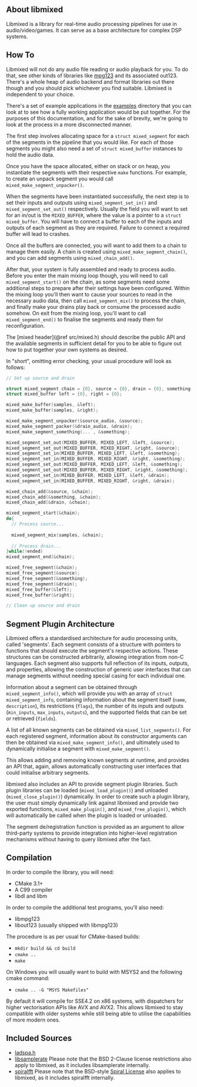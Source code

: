 ## About libmixed
Libmixed is a library for real-time audio processing pipelines for use in audio/video/games. It can serve as a base architecture for complex DSP systems.

## How To
Libmixed will not do any audio file reading or audio playback for you. To do that, see other kinds of libraries like [mpg123](https://www.mpg123.de/) and its associated out123. There's a whole heap of audio backend and format libraries out there though and you should pick whichever you find suitable. Libmixed is independent to your choice.

There's a set of example applications in the [examples](examples/) directory that you can look at to see how a fully working application would be put together. For the purposes of this documentation, and for the sake of brevity, we're going to look at the process in a more disconnected manner.

The first step involves allocating space for a `struct mixed_segment` for each of the segments in the pipeline that you would like. For each of those segments you might also need a set of `struct mixed_buffer` instances to hold the audio data.

Once you have the space allocated, either on stack or on heap, you instantiate the segments with their respective `make` functions. For example, to create an unpack segment you would call `mixed_make_segment_unpacker()`.

When the segments have been instantiated successfully, the next step is to set their inputs and outputs using `mixed_segment_set_in()` and `mixed_segment_set_out()` respectively. Usually the field you will want to set for an in/out is the `MIXED_BUFFER`, where the value is a pointer to a `struct mixed_buffer`. You will have to connect a buffer to each of the inputs and outputs of each segment as they are required. Failure to connect a required buffer will lead to crashes.

Once all the buffers are connected, you will want to add them to a chain to manage them easily. A chain is created using `mixed_make_segment_chain()`, and you can add segments using `mixed_chain_add()`.

After that, your system is fully assembled and ready to process audio. Before you enter the main mixing loop though, you will need to call `mixed_segment_start()` on the chain, as some segments need some additional steps to prepare after their settings have been configured. Within the mixing loop you'll then want to cause your sources to read in the necessary audio data, then call `mixed_segment_mix()` to process the chain, and finally make your drains play back or consume the processed audio somehow. On exit from the mixing loop, you'll want to call `mixed_segment_end()` to finalise the segments and ready them for reconfiguration.

The [mixed header](@ref src/mixed.h) should describe the public API and the available segments in sufficient detail for you to be able to figure out how to put together your own systems as desired.

In "short", omitting error checking, your usual procedure will look as follows:

```C
// Set up source and drain

struct mixed_segment chain = {0}, source = {0}, drain = {0}, something = {0};
struct mixed_buffer left = {0}, right = {0};

mixed_make_buffer(samples, &left);
mixed_make_buffer(samples, &right);

mixed_make_segment_unpacker(&source_audio, &source);
mixed_make_segment_packer(&drain_audio, &drain);
mixed_make_segment_something(... , &something);

mixed_segment_set_out(MIXED_BUFFER, MIXED_LEFT, &left, &source);
mixed_segment_set_out(MIXED_BUFFER, MIXED_RIGHT, &right, &source);
mixed_segment_set_in(MIXED_BUFFER, MIXED_LEFT, &left, &something);
mixed_segment_set_in(MIXED_BUFFER, MIXED_RIGHT, &right, &something);
mixed_segment_set_out(MIXED_BUFFER, MIXED_LEFT, &left, &something);
mixed_segment_set_out(MIXED_BUFFER, MIXED_RIGHT, &right, &something);
mixed_segment_set_in(MIXED_BUFFER, MIXED_LEFT, &left, &drain);
mixed_segment_set_in(MIXED_BUFFER, MIXED_RIGHT, &right, &drain);

mixed_chain_add(&source, &chain);
mixed_chain_add(&something, &chain);
mixed_chain_add(&drain, &chain);

mixed_segment_start(&chain);
do{
  // Process source...
  
  mixed_segment_mix(samples, &chain);
  
  // Process drain...
}while(!ended)
mixed_segment_end(&chain);

mixed_free_segment(&chain);
mixed_free_segment(&source);
mixed_free_segment(&something);
mixed_free_segment(&drain);
mixed_free_buffer(&left);
mixed_free_buffer(&right);

// Clean up source and drain
```

## Segment Plugin Architecture
Libmixed offers a standardised architecture for audio processing units, called 'segments'. Each segment consists of a structure with pointers to functions that should execute the segment's respective actions. These structures can be constructed arbitrarily, allowing integration from non-C languages. Each segment also supports full reflection of its inputs, outputs, and properties, allowing the construction of generic user interfaces that can manage segments without needing special casing for each individual one.

Information about a segment can be obtained through `mixed_segment_info()`, which will provide you with an array of `struct mixed_segment_info`, containing information about the segment itself (`name`, `description`), its restrictions (`flags`), the number of its inputs and outputs (`min_inputs`, `max_inputs`, `outputs`), and the supported fields that can be set or retrieved (`fields`).

A list of all known segments can be obtained via `mixed_list_segments()`. For each registered segment, information about its constructor arguments can then be obtained via `mixed_make_segment_info()`, and ultimately used to dynamically initialise a segment with `mixed_make_segment()`.

This allows adding and removing known segments at runtime, and provides an API that, again, allows automatically constructing user interfaces that could initialise arbitrary segments.

libmixed also includes an API to provide segment plugin libraries. Such plugin libraries can be loaded (`mixed_load_plugin()`) and unloaded (`mixed_close_plugin()`) dynamically. In order to create such a plugin library, the user must simply dynamically link against libmixed and provide two exported functions, `mixed_make_plugin()`, and `mixed_free_plugin()`, which will automatically be called when the plugin is loaded or unloaded.

The segment de/registration function is provided as an argument to allow third-party systems to provide integration into higher-level registration mechanisms without having to query libmixed after the fact.

## Compilation
In order to compile the library, you will need:

* CMake 3.1+
* A C99 compiler
* libdl and libm

In order to compile the additional test programs, you'll also need:

* libmpg123
* libout123 (usually shipped with libmpg123)

The procedure is as per usual for CMake-based builds:

* `mkdir build && cd build`
* `cmake ..`
* `make`

On Windows you will usually want to build with MSYS2 and the following cmake command:

* `cmake .. -G "MSYS Makefiles"`

By default it will compile for SSE4.2 on x86 systems, with dispatchers for higher vectorisation APIs like AVX and AVX2. This allows libmixed to stay compatible with older systems while still being able to utilise the capabilities of more modern ones.

## Included Sources
* [ladspa.h](https://web.archive.org/web/20150627144551/http://www.ladspa.org:80/ladspa_sdk/ladspa.h.txt)
* [libsamplerate](http://www.mega-nerd.com/SRC/index.html) Please note that the BSD 2-Clause license restrictions also apply to libmixed, as it includes libsamplerate internally.
* [spiralfft](http://spiral.net/codegenerator.html) Please note that the BSD-style [Spiral License](http://www.spiral.net/doc/LICENSE) also applies to libmixed, as it includes spiralfft internally.
